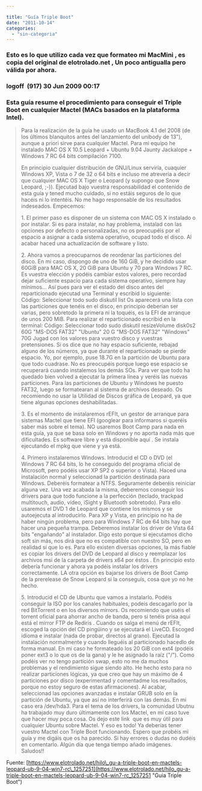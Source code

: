 ```yaml
---

title: "Guía Triple Boot"
date: "2011-10-14"
categories: 
  - "sin-categoria"
---
```


### Esto es lo que utilizo cada vez que formateo mi MacMini , es copia del original de elotrolado.net , Un poco antigualla pero válida por ahora.

### logoff  (917) 30 Jun 2009 00:17

### Esta guía resume el procedimiento para conseguir el Triple Boot en cualquier Mactel (MACs basados en la plataforma Intel).

> Para la realización de la guía he usado un MacBook 4.1 del 2008 (de los últimos blanquitos antes del lanzamiento del unibody de 13"), aunque a priori sirve para cualquier Mactel. Para mi equipo he instalado MAC OS X 10.5 Leopard + Ubuntu 9.04 Jaunty Jackalope + Windows 7 RC 64 bits compilación 7100.
> 
> En principio cualquier distribución de GNU/Linux serviría, cuaquier Windows XP, Vista o 7 de 32 o 64 bits e incluso me atrevería a decir que cualquier MAC OS X Tiger o Leopard (y supongo que Snow Leopard, ;-)). Ejecutad bajo vuestra responsabilidad el contenido de esta guía y tened mucho cuidado, si no estáis seguros de lo que hacéis ni lo intentéis. No me hago responsable de los resultados indeseados. Empecemos:
> 
> 1\. El primer paso es disponer de un sistema con MAC OS X instalado o por instalar. Si es para instalar, no hay problema, instalad con las opciones por defecto o personalizadas, no os preocupéis por el espacio a asignar a cada sistema operativo, ocupad todo el disco. Al acabar haced una actualización de software y listo.
> 
> 2\. Ahora vamos a preocuparnos de reordenar las particiones del disco. En mi caso, dispongo de uno de 160 GiB, y he decidido usar 60GiB para MAC OS X, 20 GiB para Ubuntu y 70 para Windows 7 RC. Es vuestra elección y podéis cambiar estos valores, pero recordad dejar suficiente espacio para cada sistema operativo, siempre hay mínimos... Así pues para ver el estado del disco antes del reparticionado ejecutad una Terminal y escribid lo siguiente: Código: Seleccionar todo sudo diskutil list Os aparecerá una lista con las particiones que tenéis en el disco, en principio deberían ser varias, pero sobretodo la primera ni la toquéis, es la EFI de arranque de unos 200 MiB. Para realizar el reparticionado escribid en la terminal: Código: Seleccionar todo sudo diskutil resizeVolume disk0s2 60G "MS-DOS FAT32" "Ubuntu" 20 G "MS-DOS FAT32" "Windows" 70G Jugad con los valores para vuestro disco y vuestras pretensiones. Si os dice que no hay espacio suficiente, rebajad alguno de los números, ya que durante el reparticionado se pierde espacio. Yo, por ejemplo, puse 18.7G en la partición de Ubuntu para que todo cuadrase. No es preocupéis porque luego ese espacio se recuperará cuando instalemos los demás SOs. Para ver que todo ha quedado bien volved a ejecutar la primera línea y veréis las nuevas particiones. Para las particiones de Ubuntu y Windows he puesto FAT32, luego se formatearan al sistema de archivos deseado. Os recomiendo no usar la Utilidad de Discos gráfica de Leopard, ya que tiene algunas opciones deshabilitadas.
> 
> 3\. Es el momento de instalaremos rEFIt, un gestor de arranque para sistemas Mactel que tiene EFI (googlear para informaros si queréis saber más sobre el tema). NO usaremos Boot Camp para nada en esta guía, ya que se basa solo en Windows y no aporta nada más que dificultades. Es software libre y está disponible aquí . Se instala ejecutando el mpkg que viene y ya está.
> 
> 4\. Primero instalaremos Windows. Introducid el CD o DVD (el Windows 7 RC 64 bits, lo he conseguido del programa oficial de Microsoft, pero podéis usar XP SP2 o superior o Vista). Haced una instalación normal y seleccionad la partición destinada para Windows. Deberéis formatear a NTFS. Seguramente deberéis reiniciar alguna vez. Una vez acabada la misma, deberemos conseguir los drivers para que todo funcione a la perfección (teclado, trackpad multitouch, audio, vídeo, iSight y Bluetooth sobretodo). Para ello usaremos el DVD 1 de Leopard que contiene los mismos y se autoejecuta al introducirlo. Para XP y Vista, en principio no ha de haber ningún problema, pero para Windows 7 RC de 64 bits hay que hacer una pequeña trampa. Deberemos instalar los driver de Vista 64 bits "engañando" al instalador. Digo esto porque si ejecutamos dicho soft sin más, nos dirá que no es compatible con nuestro SO, pero en realidad sí que lo es. Para ello existen diversas opciones, la más fiable es copiar los drivers del DVD de Leopard al disco y reemplazar los archivos msi de la carpeta de drivers x64 por éstos . En principio esto debería funcionar y ahora ya podéis instalar los drivers correctamente. LA otra opción es bajarse los drivers de Boot Camp de la prerelease de Snow Leopard si la conseguís, cosa que yo no he hecho.
> 
> 5\. Introducid el CD de Ubuntu que vamos a instalarlo. Podéis conseguir la ISO por los canales habituales, podeis descagarlo por la red BitTorrent o en los diversos mirrors. Os recomiendo que uséis el torrent oficial para ahorrar ancho de banda, pero si tenéis prisa aquí está el mirror FTP de Rediris . Cuando os salga el menú de rEFIt, escoged la opción del CD pingüino y se ejecutará el LiveCD. Escoged idioma e instalar (nada de probar, directos al grano). Ejecutad la instalación normalmente y cuando lleguéis al particionado hacedlo de forma manual. En mi caso he formateado los 20 GiB con ext4 (podéis poner ext3 o lo que os de la gana) y le he asignado la raíz ("/"). Como podéis ver no tengo partición swap, esto no me da muchos problemas y el rendimiento sigue siendo alto. He hecho esto para no realizar particiones lógicas, ya que creo que hay un máximo de 4 particiones por disco (experimentad y comentadme los resultados, porque no estoy seguro de estas afirmaciones). Al acabar, seleccionad las opciones avanzadas e instalar GRUB solo en la partición de Ubuntu, ya que así no interferirá con las demás. En mi caso era /dev/hda3. Para el tema de los drivers, la comunidad Ubutnu ha trabajado muy duro últimamente con los Mactel, en mi caso tuve que hacer muy poca cosa. Os dejo este link  que es muy útil para cualquier Ubuntu sobre Mactel. Y eso es todo! Ya deberías tener vuestro Mactel con Triple Boot funcionando. Espero que probéis mi guía y me digáis que os ha parecido. Si hay errores o dudas no dudéis en comentarlo. Algún día que tenga tiempo añado imágenes. Saludos!!

Fuente: [https://www.elotrolado.net/hilo\_gu-a-triple-boot-en-mactels-leopard-ub-9-04-win7-rc\_1257251](https://www.elotrolado.net/hilo_gu-a-triple-boot-en-mactels-leopard-ub-9-04-win7-rc_1257251 "Guia Triple Boot")
